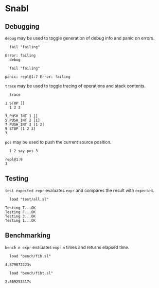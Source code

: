 # Snabl

## Debugging
`debug` may be used to toggle generation of debug info and panic on errors.

```
  fail "failing"
  
Error: failing
  debug
  
  fail "failing"
  
panic: repl@1:7 Error: failing
```

`trace` may be used to toggle tracing of operations and stack contents.

```
  trace
  
1 STOP []
  1 2 3
  
3 PUSH_INT 1 []
5 PUSH_INT 2 [1]
7 PUSH_INT 3 [1 2]
9 STOP [1 2 3]
3
```

`pos` may be used to push the current source position.

```
  1 2 say pos 3
  
repl@1:9
3
```

## Testing
`test expected expr` evaluates `expr` and compares the result with `expected`.

```
  load "test/all.sl"

Testing T...OK
Testing F...OK
Testing 3...OK
Testing 1...OK
```

## Benchmarking
`bench n expr` evaluates `expr` `n` times and returns elapsed time.

```
  load "bench/fib.sl"

4.879072223s
```

```
  load "bench/fibt.sl"
  
2.869253317s
```